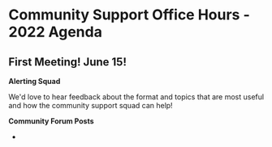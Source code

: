 # Community Support Office Hours - 2022 Agenda

## First Meeting! June 15!
**Alerting Squad**

We'd love to hear feedback about the format and topics that are most useful and how the community support squad can help! 

**Community Forum Posts**

- 
